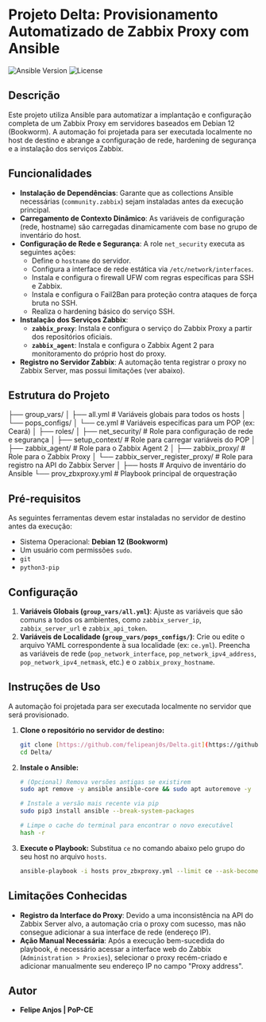 # Projeto Delta: Provisionamento Automatizado de Zabbix Proxy com Ansible

![Ansible Version](https://img.shields.io/badge/ansible--core-2.15%2B-blue.svg)
![License](https://img.shields.io/badge/license-MIT-green.svg)

## Descrição

Este projeto utiliza Ansible para automatizar a implantação e configuração completa de um Zabbix Proxy em servidores baseados em Debian 12 (Bookworm). A automação foi projetada para ser executada localmente no host de destino e abrange a configuração de rede, hardening de segurança e a instalação dos serviços Zabbix.

## Funcionalidades

- **Instalação de Dependências**: Garante que as collections Ansible necessárias (`community.zabbix`) sejam instaladas antes da execução principal.
- **Carregamento de Contexto Dinâmico**: As variáveis de configuração (rede, hostname) são carregadas dinamicamente com base no grupo de inventário do host.
- **Configuração de Rede e Segurança**: A role `net_security` executa as seguintes ações:
  - Define o `hostname` do servidor.
  - Configura a interface de rede estática via `/etc/network/interfaces`.
  - Instala e configura o firewall UFW com regras específicas para SSH e Zabbix.
  - Instala e configura o Fail2Ban para proteção contra ataques de força bruta no SSH.
  - Realiza o hardening básico do serviço SSH.
- **Instalação dos Serviços Zabbix**:
  - **`zabbix_proxy`**: Instala e configura o serviço do Zabbix Proxy a partir dos repositórios oficiais.
  - **`zabbix_agent`**: Instala e configura o Zabbix Agent 2 para monitoramento do próprio host do proxy.
- **Registro no Servidor Zabbix**: A automação tenta registrar o proxy no Zabbix Server, mas possui limitações (ver abaixo).

## Estrutura do Projeto

├── group_vars/
│   ├── all.yml                 # Variáveis globais para todos os hosts
│   └── pops_configs/
│       └── ce.yml              # Variáveis específicas para um POP (ex: Ceará)
│
├── roles/
│   ├── net_security/           # Role para configuração de rede e segurança
│   ├── setup_context/          # Role para carregar variáveis do POP
│   ├── zabbix_agent/           # Role para o Zabbix Agent 2
│   ├── zabbix_proxy/           # Role para o Zabbix Proxy
│   └── zabbix_server_register_proxy/ # Role para registro na API do Zabbix Server
│
├── hosts                       # Arquivo de inventário do Ansible
└── prov_zbxproxy.yml           # Playbook principal de orquestração


## Pré-requisitos

As seguintes ferramentas devem estar instaladas no servidor de destino antes da execução:

-   Sistema Operacional: **Debian 12 (Bookworm)**
-   Um usuário com permissões `sudo`.
-   `git`
-   `python3-pip`

## Configuração

1.  **Variáveis Globais (`group_vars/all.yml`)**: Ajuste as variáveis que são comuns a todos os ambientes, como `zabbix_server_ip`, `zabbix_server_url` e `zabbix_api_token`.
2.  **Variáveis de Localidade (`group_vars/pops_configs/`)**: Crie ou edite o arquivo YAML correspondente à sua localidade (ex: `ce.yml`). Preencha as variáveis de rede (`pop_network_interface`, `pop_network_ipv4_address`, `pop_network_ipv4_netmask`, etc.) e o `zabbix_proxy_hostname`.

## Instruções de Uso

A automação foi projetada para ser executada localmente no servidor que será provisionado.

1.  **Clone o repositório no servidor de destino:**
    ```bash
    git clone [https://github.com/felipeanj0s/Delta.git](https://github.com/felipeanj0s/Delta.git)
    cd Delta/
    ```

2.  **Instale o Ansible:**
    ```bash
    # (Opcional) Remova versões antigas se existirem
    sudo apt remove -y ansible ansible-core && sudo apt autoremove -y

    # Instale a versão mais recente via pip
    sudo pip3 install ansible --break-system-packages

    # Limpe o cache do terminal para encontrar o novo executável
    hash -r
    ```

3.  **Execute o Playbook:**
    Substitua `ce` no comando abaixo pelo grupo do seu host no arquivo `hosts`.
    ```bash
    ansible-playbook -i hosts prov_zbxproxy.yml --limit ce --ask-become-pass
    ```

## Limitações Conhecidas

-   **Registro da Interface do Proxy**: Devido a uma inconsistência na API do Zabbix Server alvo, a automação cria o proxy com sucesso, mas não consegue adicionar a sua interface de rede (endereço IP).
-   **Ação Manual Necessária**: Após a execução bem-sucedida do playbook, é necessário acessar a interface web do Zabbix (`Administration > Proxies`), selecionar o proxy recém-criado e adicionar manualmente seu endereço IP no campo "Proxy address".

## Autor

-   **Felipe Anjos | PoP-CE**